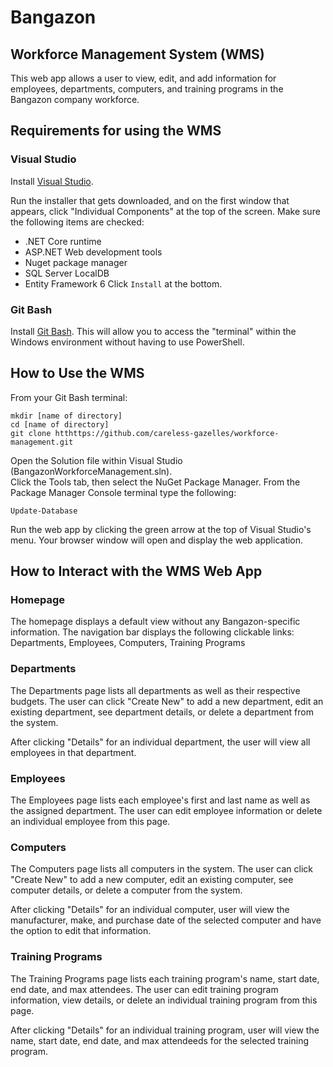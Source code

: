 # Bangazon
## Workforce Management System (WMS)
This web app allows a user to view, edit, and add information for employees, departments, computers, and training programs in the Bangazon company workforce.

## Requirements for using the WMS

### Visual Studio
Install [Visual Studio](https://www.visualstudio.com/downloads/).

Run the installer that gets downloaded, and on the first window that appears, click "Individual Components" at the top of the screen. Make sure the following items are checked:
 * .NET Core runtime
 * ASP.NET Web development tools
 * Nuget package manager
 * SQL Server LocalDB
 * Entity Framework 6
Click `Install` at the bottom.

### Git Bash
Install [Git Bash](https://git-scm.com/downloads). This will allow you to access the "terminal" within the Windows environment without having to use PowerShell.

## How to Use the WMS
From your Git Bash terminal:

```
mkdir [name of directory]
cd [name of directory]
git clone htthttps://github.com/careless-gazelles/workforce-management.git
```

Open the Solution file within Visual Studio (BangazonWorkforceManagement.sln).  
Click the Tools tab, then select the NuGet Package Manager.
From the Package Manager Console terminal type the following:

``Update-Database``

Run the web app by clicking the green arrow at the top of Visual Studio's menu. Your browser window will open and display the web application.

## How to Interact with the WMS Web App
### Homepage
The homepage displays a default view without any Bangazon-specific information. 
The navigation bar displays the following clickable links: Departments, Employees, Computers, Training Programs


### Departments
The Departments page lists all departments as well as their respective budgets.
The user can click "Create New" to add a new department, edit an existing department, see department details, or delete a department from the system.

After clicking "Details" for an individual department, the user will view all employees in that department.

### Employees
The Employees page lists each employee's first and last name as well as the assigned department. 
The user can edit employee information or delete an individual employee from this page.

### Computers
The Computers page lists all computers in the system. 
The user can click "Create New" to add a new computer, edit an existing computer, see computer details, or delete a computer from the system.

After clicking "Details" for an individual computer, user will view the manufacturer, make, and purchase date of the selected computer and have the option to edit that information.

### Training Programs
The Training Programs page lists each training program's name, start date, end date, and max attendees. 
The user can edit training program information, view details, or delete an individual training program from this page.

After clicking "Details" for an individual training program, user will view the name, start date, end date, and max attendeeds for the selected training program.

